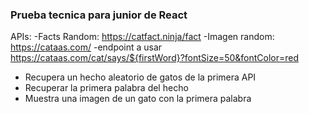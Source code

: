 ### Prueba tecnica para junior de React

APIs:
-Facts Random: https://catfact.ninja/fact
-Imagen random: https://cataas.com/
-endpoint a usar https://cataas.com/cat/says/${firstWord}?fontSize=50&fontColor=red

- Recupera un hecho aleatorio de gatos de la primera API 
- Recuperar la primera palabra del hecho
- Muestra una imagen de un gato con la primera palabra